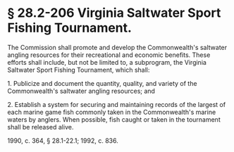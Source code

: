 # § 28.2-206 Virginia Saltwater Sport Fishing Tournament.

<p>The Commission shall promote and develop the Commonwealth's saltwater angling resources for their recreational and economic benefits. These efforts shall include, but not be limited to, a subprogram, the Virginia Saltwater Sport Fishing Tournament, which shall:</p><p>1. Publicize and document the quantity, quality, and variety of the Commonwealth's saltwater angling resources; and</p><p>2. Establish a system for securing and maintaining records of the largest of each marine game fish commonly taken in the Commonwealth's marine waters by anglers. When possible, fish caught or taken in the tournament shall be released alive.</p><p>1990, c. 364, § 28.1-22.1; 1992, c. 836.</p>